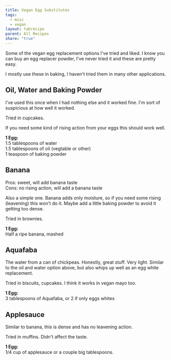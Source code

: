 ```yaml
---
title: Vegan Egg Substitutes
tags:
  - misc
  - vegan
layout: tabrecipe
parent: All Recipes
share: "true"
---
```

  
Some of the vegan egg replacement options I've tried and liked. I know you can buy an egg replacer powder, I've never tried it and these are pretty easy.  
    
  
I mostly use these in baking, I haven't tried them in many other applications.  
  
## Oil, Water and Baking Powder  
  
I've used this once when I had nothing else and it worked fine. I'm sort of suspicious at how well it worked.   
  
Tried in cupcakes.  
  
If you need some kind of rising action from your eggs this should work well.  
  
**1 Egg:**    
1.5 tablespoons of water    
1.5 tablespoons of oil (vegtable or other)    
1 teaspoon of baking powder    
  
## Banana  
  
Pros: sweet, will add banana taste  
Cons: no rising action, will add a banana taste  
  
Also a simple one. Banana adds only moisture, so if you need some rising (leavening) this won't do it. Maybe add a little baking powder to avoid it getting too dense.  
  
Tried in brownies.  
  
**1 Egg:**    
Half a ripe banana, mashed    
## Aquafaba  
  
The water from a can of chickpeas. Honestly, great stuff. Very light. Similar to the oil and water option above, but also whips up well as an egg white replacement.  
  
Tried in biscuits, cupcakes. I think it works in vegan mayo too.  
  
**1 Egg:**    
3 tablespoons of Aquafaba, or 2 if only eggs whites    
  
## Applesauce  
  
Similar to banana, this is dense and has no leavening action.   
  
Tried in muffins. Didn't affect the taste.  
  
**1 Egg:**    
1/4 cup of applesauce or a couple big tablespoons.